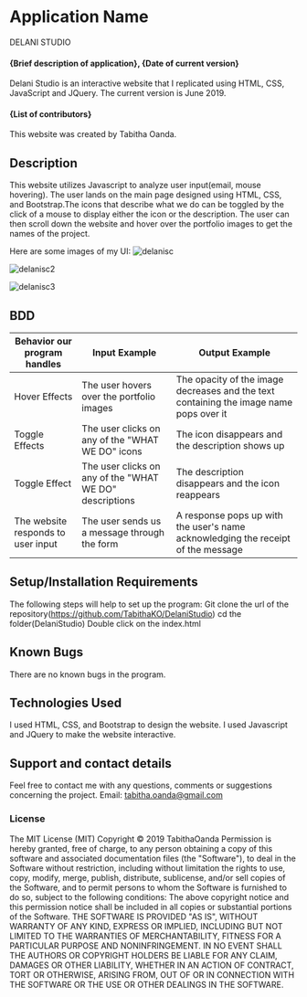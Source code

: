 # Application Name
DELANI STUDIO

#### {Brief description of application}, {Date of current version}
Delani Studio is an interactive website that I replicated using HTML, CSS, JavaScript and JQuery.  The current version is June 2019.

#### **{List of contributors}**
This website was created by Tabitha Oanda.

## Description
This website utilizes Javascript to analyze user input(email, mouse hovering). The user lands on the main page designed using HTML, CSS, and Bootstrap.The icons that describe what we do can be toggled by the click of a mouse to display either the icon or the description. The user can then scroll down the website and hover over the portfolio images to get the names of the project.

Here are some images of my UI:
![delanisc](https://user-images.githubusercontent.com/50864401/59182412-5d569a00-8b72-11e9-996c-376115830280.png)

![delanisc2](https://user-images.githubusercontent.com/50864401/59182402-5891e600-8b72-11e9-8777-9d0e4efa6e07.png)


![delanisc3](https://user-images.githubusercontent.com/50864401/59182242-e28d7f00-8b71-11e9-81d5-2812a9a78e9a.png)


## BDD
 | Behavior our program handles  | Input Example | Output Example |
 | ----------------------------- | ------------- | -------------  |
 | Hover Effects | The user hovers over the portfolio images | The opacity of the image decreases and the text containing the image name pops over it|
 | Toggle Effects |The user clicks on any of the "WHAT WE DO" icons| The icon disappears and the description shows up  |
 |Toggle Effect  |The user clicks on any of the "WHAT WE DO" descriptions | The description disappears and the icon reappears   |
 | The website responds to user input | The user sends us a message through the form       |  A response pops up with the user's name acknowledging the receipt of the message  |

## Setup/Installation Requirements
The following steps will help to set up the program:
Git clone the url of the repository(https://github.com/TabithaKO/DelaniStudio)
cd the folder(DelaniStudio)
Double click on the index.html


## Known Bugs
There are no known bugs in the program.

## Technologies Used
I used HTML, CSS, and Bootstrap to design the website. I used Javascript and JQuery to make the website interactive.

## Support and contact details
Feel free to contact me with any questions, comments or suggestions concerning the project.
Email: tabitha.oanda@gmail.com
### License
The MIT License (MIT)
Copyright © 2019 TabithaOanda
Permission is hereby granted, free of charge, to any person obtaining a copy of this software and associated documentation files (the "Software"), to deal in the Software without restriction, including without limitation the rights to use, copy, modify, merge, publish, distribute, sublicense, and/or sell copies of the Software, and to permit persons to whom the Software is furnished to do so, subject to the following conditions:
The above copyright notice and this permission notice shall be included in all copies or substantial portions of the Software.
THE SOFTWARE IS PROVIDED "AS IS", WITHOUT WARRANTY OF ANY KIND, EXPRESS OR IMPLIED, INCLUDING BUT NOT LIMITED TO THE WARRANTIES OF MERCHANTABILITY, FITNESS FOR A PARTICULAR PURPOSE AND NONINFRINGEMENT. IN NO EVENT SHALL THE AUTHORS OR COPYRIGHT HOLDERS BE LIABLE FOR ANY CLAIM, DAMAGES OR OTHER LIABILITY, WHETHER IN AN ACTION OF CONTRACT, TORT OR OTHERWISE, ARISING FROM, OUT OF OR IN CONNECTION WITH THE SOFTWARE OR THE USE OR OTHER DEALINGS IN THE SOFTWARE.
